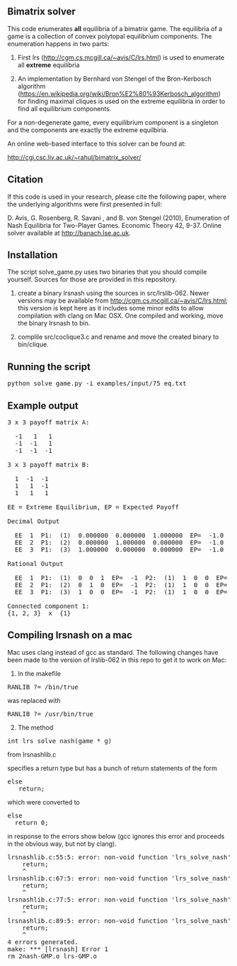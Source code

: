 Bimatrix solver
---------------

This code enumerates **all** equilibria of a bimatrix game. The equilibria 
of a game is a collection of convex polytopal equilibrium components. 
The enumeration happens in two parts:

1. First lrs (http://cgm.cs.mcgill.ca/~avis/C/lrs.html) is used to enumerate all
   **extreme** equilibria

2. An implementation by Bernhard von Stengel of the Bron-Kerbosch algorithm
   (https://en.wikipedia.org/wiki/Bron%E2%80%93Kerbosch_algorithm) for finding
   maximal cliques is used on the extreme equilibria in order to find all
   equilibrium components.

For a non-degenerate game, every equilibrium component is a singleton and 
the components are exactly the extreme equilbiria.

An online web-based interface to this solver can be found at:

http://cgi.csc.liv.ac.uk/~rahul/bimatrix_solver/

Citation
--------

If this code is used in your research, please cite the following paper, where
the underlying algorithms were first presented in full:

D. Avis, G. Rosenberg, R. Savani , and B. von Stengel (2010), Enumeration of Nash Equilibria for Two-Player Games. Economic Theory 42, 9-37. Online solver available at http://banach.lse.ac.uk.

Installation
------------

The script solve_game.py uses two binaries that you should compile yourself.
Sources for those are provided in this repository.

1. create a binary lrsnash using the sources in src/lrslib-062. Newer versions 
   may be available from http://cgm.cs.mcgill.ca/~avis/C/lrs.html; this version
   is kept here as it includes some minor edits to allow compilation with clang
   on Mac OSX. One compiled and working, move the binary lrsnash to bin.

2. complile src/coclique3.c and rename and move the created binary to
   bin/clique.

Running the script
------------------

<pre>
python solve_game.py -i examples/input/75_eq.txt
</pre>

Example output
--------------

<pre>
3 x 3 payoff matrix A:

  -1   1   1
  -1  -1   1
  -1  -1  -1

3 x 3 payoff matrix B:

  1  -1  -1
  1   1  -1
  1   1   1

EE = Extreme Equilibrium, EP = Expected Payoff

Decimal Output

  EE  1  P1:  (1)  0.000000  0.000000  1.000000  EP=  -1.0  P2:  (1)  1.000000  0.000000  0.000000  EP=  1.0
  EE  2  P1:  (2)  0.000000  1.000000  0.000000  EP=  -1.0  P2:  (1)  1.000000  0.000000  0.000000  EP=  1.0
  EE  3  P1:  (3)  1.000000  0.000000  0.000000  EP=  -1.0  P2:  (1)  1.000000  0.000000  0.000000  EP=  1.0

Rational Output

  EE  1  P1:  (1)  0  0  1  EP=  -1  P2:  (1)  1  0  0  EP=  1
  EE  2  P1:  (2)  0  1  0  EP=  -1  P2:  (1)  1  0  0  EP=  1
  EE  3  P1:  (3)  1  0  0  EP=  -1  P2:  (1)  1  0  0  EP=  1

Connected component 1:
{1, 2, 3}  x  {1}
</pre>

Compiling lrsnash on a mac
--------------------------

Mac uses clang instead of gcc as standard. The following changes have been made to the version of lrslib-062 in this repo to get it to work on Mac:

1. In the makefile 

<pre>
RANLIB ?= /bin/true
</pre>

was replaced with

<pre>
RANLIB ?= /usr/bin/true
</pre>

2. The method

<pre>
int lrs_solve_nash(game * g)
</pre>

from lrsnashlib.c

specifies a return type but has a bunch of return statements of the form

<pre>
else
   return;
</pre>

which were converted to

<pre>
else
  return 0;
</pre>

in response to the errors show below (gcc ignores this error and proceeds in the obvious way, but not by clang).

<pre>
lrsnashlib.c:55:5: error: non-void function 'lrs_solve_nash' should return a value [-Wreturn-type]
    return;
    ^
lrsnashlib.c:67:5: error: non-void function 'lrs_solve_nash' should return a value [-Wreturn-type]
    return;
    ^
lrsnashlib.c:77:5: error: non-void function 'lrs_solve_nash' should return a value [-Wreturn-type]
    return;
    ^
lrsnashlib.c:89:5: error: non-void function 'lrs_solve_nash' should return a value [-Wreturn-type]
    return;
    ^
4 errors generated.
make: *** [lrsnash] Error 1
rm 2nash-GMP.o lrs-GMP.o
</pre>
